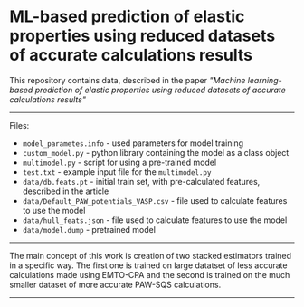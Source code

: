 # ML-based prediction of elastic properties using reduced datasets of accurate calculations results


This repository contains data, described in the paper *"Machine learning-based prediction of elastic properties using reduced datasets of accurate calculations results"* 

---

Files:
- `model_parametes.info` - used parameters for model training
- `custom_model.py` - python library containing the model as a class object
- `multimodel.py` - script for using a pre-trained model
- `test.txt` - example input file for the `multimodel.py`
- `data/db.feats.pt` - initial train set, with pre-calculated features, described in the article
- `data/Default_PAW_potentials_VASP.csv` - file used to calculate features to use the model
- `data/hull_feats.json` - file used to calculate features to use the model
- `data/model.dump` - pretrained model

---

The main concept of this work is creation of two stacked estimators trained in a specific way. The first one is trained on large datatset of less accurate calculations made using EMTO-CPA and the second is trained on the much smaller dataset of more accurate PAW-SQS calculations.

---

